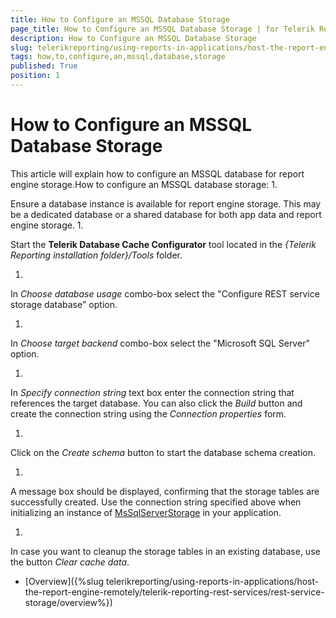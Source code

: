 ```yaml
---
title: How to Configure an MSSQL Database Storage
page_title: How to Configure an MSSQL Database Storage | for Telerik Reporting Documentation
description: How to Configure an MSSQL Database Storage
slug: telerikreporting/using-reports-in-applications/host-the-report-engine-remotely/telerik-reporting-rest-services/rest-service-storage/how-to-configure-an-mssql-database-storage
tags: how,to,configure,an,mssql,database,storage
published: True
position: 1
---
```


# How to Configure an MSSQL Database Storage



This article will explain how to configure an MSSQL database for report engine storage.How to configure an MSSQL database storage:
1. 

Ensure a database instance is available for report engine storage.
            This may be a dedicated database or a shared database for both app data
            and report engine storage.
1. 

Start the __Telerik Database Cache Configurator__            tool located in the *{Telerik Reporting installation folder}/Tools* folder.
          
1. 

In *Choose database usage* combo-box select the "Configure REST service storage database" option.
            
1. 

In *Choose target backend* combo-box select the "Microsoft SQL Server" option.
            
1. 

In *Specify connection string* text box enter the connection string that references the target database. 
              You can also click the *Build* button and create the connection string using the *Connection properties* form.
            
1. 

Click on the *Create schema* button to start the database schema creation.
            
1. 

A message box should be displayed, confirming that the storage tables are successfully created. Use the connection string specified above when initializing an instance of [MsSqlServerStorage](/reporting/api/Telerik.Reporting.Cache.MsSqlServerStorage) in your application.
            
1. 

In case you want to cleanup the storage tables in an existing database, use the button *Clear cache data*.
            

 * [Overview]({%slug telerikreporting/using-reports-in-applications/host-the-report-engine-remotely/telerik-reporting-rest-services/rest-service-storage/overview%})
